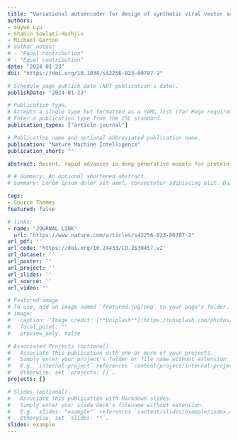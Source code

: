 ```yaml
---
title: "Variational autoencoder for design of synthetic viral vector serotypes"
authors:
- Suyue Lyu
- Shahin Sowlati-Hashjin
- Michael Garton
# author_notes:
# - "Equal contribution"
# - "Equal contribution"
date: "2024-01-23"
doi: "https://doi.org/10.1038/s42256-023-00787-2"

# Schedule page publish date (NOT publication's date).
publishDate: "2024-01-23"

# Publication type.
# Accepts a single type but formatted as a YAML list (for Hugo requirements).
# Enter a publication type from the CSL standard.
publication_types: ["article-journal"]

# Publication name and optional abbreviated publication name.
publication: "Nature Machine Intelligence"
publication_short: ""

abstract: Recent, rapid advances in deep generative models for protein design have focused on small proteins with lots of data. Such models perform poorly on large proteins with limited natural sequences, for instance, the capsid protein of adenoviruses and adeno-associated virus, which are common delivery vehicles for gene therapy. Generating synthetic viral vector serotypes could overcome the potent pre-existing immune responses that most gene therapy recipients exhibit—a consequence of previous environmental exposure. We present a variational autoencoder (ProteinVAE) that can generate synthetic viral vector serotypes without epitopes for pre-existing neutralizing antibodies. A pre-trained protein language model was incorporated into the encoder to improve data efficiency, and deconvolution-based upsampling was used for decoding to avoid degenerate repetition seen in long protein sequence generation. ProteinVAE is a compact generative model with just 12.4 million parameters and was efficiently trained on the limited natural sequences. Viral protein sequences generated were used to produce structures with thermodynamic stability and viral assembly capability indistinguishable from natural vector counterparts. ProteinVAE can be used to generate a broad range of synthetic serotype sequences without epitopes for pre-existing neutralizing antibodies in the human population, effectively addressing one of the major challenges of gene therapy. It could be used more broadly to generate different types of viral vector, and any large, therapeutically valuable proteins, where available data are sparse.

# # Summary. An optional shortened abstract.
# summary: Lorem ipsum dolor sit amet, consectetur adipiscing elit. Duis posuere tellus ac convallis placerat. Proin tincidunt magna sed ex sollicitudin condimentum.

tags:
- Source Themes
featured: false

# links:
- name: "JOURNAL LINK"
  url: "https://www.nature.com/articles/s42256-023-00787-2"
url_pdf: ''
url_code: 'https://doi.org/10.24433/CO.2530457.v2'
url_dataset: ''
url_poster: ''
url_project: ''
url_slides: ''
url_source: ''
url_video: ''

# Featured image
# To use, add an image named `featured.jpg/png` to your page's folder. 
# image:
#   caption: 'Image credit: [**Unsplash**](https://unsplash.com/photos/jdD8gXaTZsc)'
#   focal_point: ""
#   preview_only: false

# Associated Projects (optional).
#   Associate this publication with one or more of your projects.
#   Simply enter your project's folder or file name without extension.
#   E.g. `internal-project` references `content/project/internal-project/index.md`.
#   Otherwise, set `projects: []`.
projects: []

# Slides (optional).
#   Associate this publication with Markdown slides.
#   Simply enter your slide deck's filename without extension.
#   E.g. `slides: "example"` references `content/slides/example/index.md`.
#   Otherwise, set `slides: ""`.
slides: example
---
```


<!-- {{% callout note %}}
Click the *Cite* button above to demo the feature to enable visitors to import publication metadata into their reference management software.
{{% /callout %}}

{{% callout note %}}
Create your slides in Markdown - click the *Slides* button to check out the example.
{{% /callout %}}

Add the publication's **full text** or **supplementary notes** here. You can use rich formatting such as including [code, math, and images](https://docs.hugoblox.com/content/writing-markdown-latex/). -->

